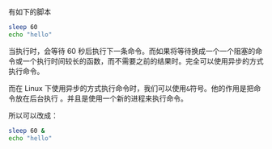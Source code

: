 有如下的脚本

```sh
sleep 60
echo "hello"
```

当执行时，会等待 60 秒后执行下一条命令。而如果将等待换成一个一个阻塞的命令或一个执行时间较长的函数，而不需要之前的结果时。完全可以使用异步的方式执行命令。

而在 Linux 下使用异步的方式执行命令时，我们可以使用`&`符号。他的作用是把命令放在后台执行 。并且是使用一个新的进程来执行命令。

所以可以改成：

```sh
sleep 60 &
echo "hello"
```